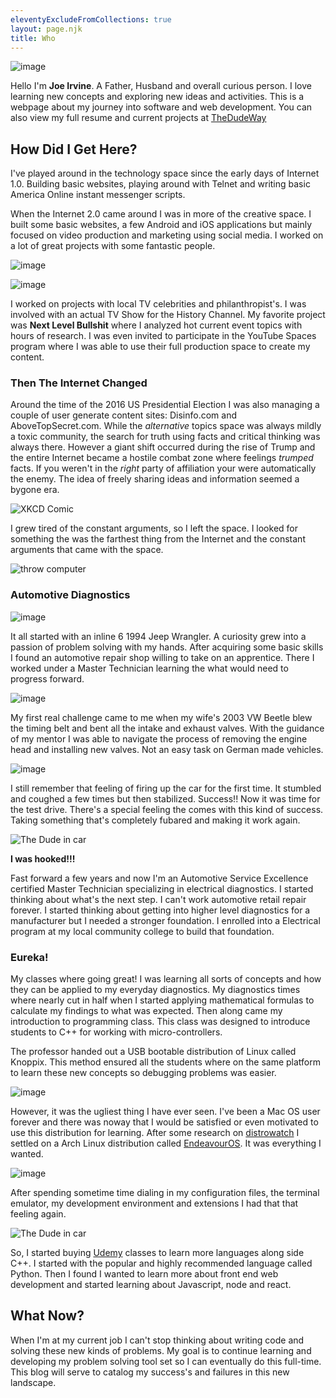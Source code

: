 ```yaml
---
eleventyExcludeFromCollections: true
layout: page.njk
title: Who
---
```


![image](https://thedudeway.com/blog-images/who-cover.jpg)

Hello I'm **Joe Irvine**. A Father, Husband and overall curious person. I love learning new concepts and exploring new ideas and activities. This is a webpage about my journey into software and web development. You can also view my full resume and current projects at [TheDudeWay](https://thedudeway.com)

## How Did I Get Here?

I've played around in the technology space since the early days of Internet 1.0. Building basic websites, playing around with Telnet and writing basic America Online instant messenger scripts.

When the Internet 2.0 came around I was in more of the creative space. I built some basic websites, a few Android and iOS applications but mainly focused on video production and marketing using social media. I worked on a lot of great projects with some fantastic people.

![image](https://thedudeway.com/blog-images/Unexplained-Shoot-2.jpg)

![image](https://thedudeway.com/blog-images/unexplained-shoot.jpg)

I worked on projects with local TV celebrities and philanthropist's. I was involved with an actual TV Show for the History Channel. My favorite project was **Next Level Bullshit** where I analyzed hot current event topics with hours of research. I was even invited to participate in the YouTube Spaces program where I was able to use their full production space to create my content.

### Then The Internet Changed

Around the time of the 2016 US Presidential Election I was also managing a couple of user generate content sites: Disinfo.com and AboveTopSecret.com. While the _alternative_ topics space was always mildly a toxic community, the search for truth using facts and critical thinking was always there. However a giant shift occurred during the rise of Trump and the entire Internet became a hostile combat zone where feelings _trumped_ facts. If you weren't in the _right_ party of affiliation your were automatically the enemy. The idea of freely sharing ideas and information seemed a bygone era.

![XKCD Comic](https://imgs.xkcd.com/comics/duty_calls.png)

I grew tired of the constant arguments, so I left the space. I looked for something the was the farthest thing from the Internet and the constant arguments that came with the space.

![throw computer](https://media.giphy.com/media/ghutdpgRkhkxq/giphy.gif)

### Automotive Diagnostics

![image](https://thedudeway.com/blog-images/jeep.jpg)

It all started with an inline 6 1994 Jeep Wrangler. A curiosity grew into a passion of problem solving with my hands. After acquiring some basic skills I found an automotive repair shop willing to take on an apprentice. There I worked under a Master Technician learning the what would need to progress forward.

![image](https://thedudeway.com/blog-images/vw.jpg)

My first real challenge came to me when my wife's 2003 VW Beetle blew the timing belt and bent all the intake and exhaust valves. With the guidance of my mentor I was able to navigate the process of removing the engine head and installing new valves. Not an easy task on German made vehicles.

![image](https://thedudeway.com/blog-images/vw-valves.jpg)

I still remember that feeling of firing up the car for the first time. It stumbled and coughed a few times but then stabilized. Success!! Now it was time for the test drive. There's a special feeling the comes with this kind of success. Taking something that's completely fubared and making it work again.

![The Dude in car](https://www.thedudeway.com/blog-images/the-big-lebowski-the-dude.gif)

**I was hooked!!!**

Fast forward a few years and now I'm an Automotive Service Excellence certified Master Technician specializing in electrical diagnostics. I started thinking about what's the next step. I can't work automotive retail repair forever. I started thinking about getting into higher level diagnostics for a manufacturer but I needed a stronger foundation. I enrolled into a Electrical program at my local community college to build that foundation.

### Eureka!

My classes where going great! I was learning all sorts of concepts and how they can be applied to my everyday diagnostics. My diagnostics times where nearly cut in half when I started applying mathematical formulas to calculate my findings to what was expected. Then along came my introduction to programming class. This class was designed to introduce students to C++ for working with micro-controllers.

The professor handed out a USB bootable distribution of Linux called Knoppix. This method ensured all the students where on the same platform to learn these new concepts so debugging problems was easier.

![image](https://thedudeway.com/blog-images/KNOPPIX.jpg)

However, it was the ugliest thing I have ever seen. I've been a Mac OS user forever and there was noway that I would be satisfied or even motivated to use this distribution for learning. After some research on [distrowatch](https://distrowatch.com/) I settled on a Arch Linux distribution called [EndeavourOS](https://endeavouros.com/). It was everything I wanted.

![image](https://thedudeway.com/blog-images/desktop.jpg)

After spending sometime time dialing in my configuration files, the terminal emulator, my development environment and extensions I had that that feeling again.

![The Dude in car](https://www.thedudeway.com/blog-images/the-big-lebowski-the-dude.gif)

So, I started buying [Udemy](https://www.udemy.com/) classes to learn more languages along side C++. I started with the popular and highly recommended language called Python. Then I found I wanted to learn more about front end web development and started learning about Javascript, node and react.

## What Now?

When I'm at my current job I can't stop thinking about writing code and solving these new kinds of problems. My goal is to continue learning and developing my problem solving tool set so I can eventually do this full-time. This blog will serve to catalog my success's and failures in this new landscape.
